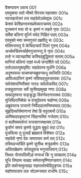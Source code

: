 वैशम्पायन उवाच	001  
एवमुक्त्वा ततो भीष्मो विरराम महायशाः	001a  
व्याजहारोत्तरं तत्र सहदेवोऽर्थवद्वचः	001c  
केशवं केशिहन्तारमप्रमेयपराक्रमम्	002a  
पूज्यमानं मया यो वः कृष्णं न सहते नृपाः	002c  
सर्वेषां बलिनां मूर्ध्नि मयेदं निहितं पदम्	003a  
एवमुक्ते मया सम्यगुत्तरं प्रब्रवीतु सः	003c  
मतिमन्तस्तु ये केचिदाचार्यं पितरं गुरुम्	004a  
अर्च्यमर्चितमर्चार्हमनुजानन्तु ते नृपाः	004c  
ततो न व्याजहारैषां कश्चिद्बुद्धिमतां सताम्	005a  
मानिनां बलिनां राज्ञां मध्ये सन्दर्शिते पदे	005c  
ततोऽपतत्पुष्पवृष्टिः सहदेवस्य मूर्धनि	006a  
अदृश्यरूपा वाचश्चाप्यब्रुवन्साधु साध्विति	006c  
आविध्यदजिनं कृष्णं भविष्यद्भूतजल्पकः	007a  
सर्वसंशयनिर्मोक्ता नारदः सर्वलोकवित्	007c  
तत्राहूतागताः सर्वे सुनीथप्रमुखा गणाः	008a  
सम्प्रादृश्यन्त सङ्क्रुद्धा विवर्णवदनास्तथा	008c  
युधिष्ठिराभिषेकं च वासुदेवस्य चार्हणम्	009a  
अब्रुवंस्तत्र राजानो निर्वेदादात्मनिश्चयात्	009c  
सुहृद्भिर्वार्यमाणानां तेषां हि वपुराबभौ	010a  
आमिषादपकृष्टानां सिंहानामिव गर्जताम्	010c  
तं बलौघमपर्यन्तं राजसागरमक्षयम्	011a  
कुर्वाणं समयं कृष्णो युद्धाय बुबुधे तदा	011c  
पूजयित्वा तु पूजार्हं ब्रह्मक्षत्रं विशेषतः	012a  
सहदेवो नृणां देवः समापयत कर्म तत्	012c  
तस्मिन्नभ्यर्चिते कृष्णे सुनीथः शत्रुकर्षणः	013a  
अतिताम्रेक्षणः कोपादुवाच मनुजाधिपान्	013c  
स्थितः सेनापतिर्वोऽहं मन्यध्वं किं नु साम्प्रतम्	014a  
युधि तिष्ठाम सन्नह्य समेतान्वृष्णिपाण्डवान्	014c  
इति सर्वान्समुत्साह्य राज्ञस्तांश्चेदिपुङ्गवः	015a  
यज्ञोपघाताय ततः सोऽमन्त्रयत राजभिः	015c  
